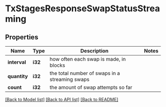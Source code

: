 # TxStagesResponseSwapStatusStreaming

## Properties

Name | Type | Description | Notes
------------ | ------------- | ------------- | -------------
**interval** | **i32** | how often each swap is made, in blocks | 
**quantity** | **i32** | the total number of swaps in a streaming swaps | 
**count** | **i32** | the amount of swap attempts so far | 

[[Back to Model list]](../README.md#documentation-for-models) [[Back to API list]](../README.md#documentation-for-api-endpoints) [[Back to README]](../README.md)


